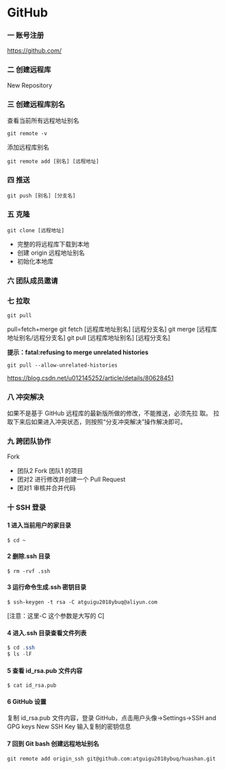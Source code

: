 # GitHub

### 一 账号注册

https://github.com/

### 二 创建远程库

New Repository

### 三 创建远程库别名

查看当前所有远程地址别名

````
git remote -v
````

添加远程库别名

````
git remote add [别名] [远程地址]
````

### 四 推送

````
git push [别名] [分支名]
````

### 五 克隆

````
git clone [远程地址]
````

* 完整的将远程库下载到本地
* 创建 origin 远程地址别名
* 初始化本地库

### 六 团队成员邀请

### 七 拉取

````
git pull 
````

pull=fetch+merge
git fetch [远程库地址别名] [远程分支名]
git merge [远程库地址别名/远程分支名]
git pull [远程库地址别名] [远程分支名]

**提示：fatal:refusing to merge unrelated histories**

````
git pull --allow-unrelated-histories
````

<https://blog.csdn.net/u012145252/article/details/80628451>

### 八 冲突解决

如果不是基于 GitHub 远程库的最新版所做的修改，不能推送，必须先拉
取。
拉取下来后如果进入冲突状态，则按照“分支冲突解决”操作解决即可。

### 九 跨团队协作

Fork

* 团队2 Fork 团队1 的项目
* 团对2 进行修改并创建一个 Pull Request
* 团对1 审核并合并代码

### 十 SSH 登录

#### 1 进入当前用户的家目录

````
$ cd ~ 
````

#### 2 删除.ssh 目录

````
$ rm -rvf .ssh
````

#### 3 运行命令生成.ssh 密钥目录

````
$ ssh-keygen -t rsa -C atguigu2018ybuq@aliyun.com
````

[注意：这里-C 这个参数是大写的 C]

#### 4 进入.ssh 目录查看文件列表

````java
$ cd .ssh
$ ls -lF
````

#### 5 查看 id_rsa.pub 文件内容

`````
$ cat id_rsa.pub
`````

#### 6 GitHub 设置

复制 id_rsa.pub 文件内容，登录 GitHub，点击用户头像→Settings→SSH and GPG keys New SSH Key 输入复制的密钥信息

#### 7 回到 Git bash 创建远程地址别名

````
git remote add origin_ssh git@github.com:atguigu2018ybuq/huashan.git
````



